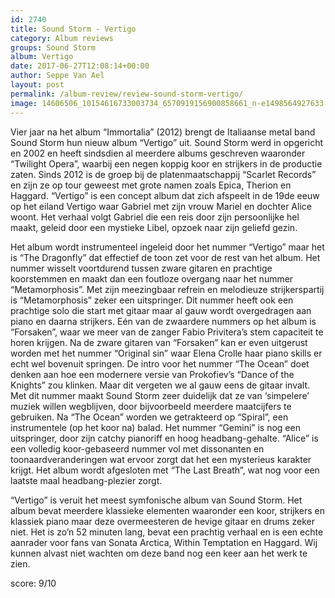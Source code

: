 ```yaml
---
id: 2740
title: Sound Storm - Vertigo
category: Album reviews
groups: Sound Storm
album: Vertigo
date: 2017-06-27T12:08:14+00:00
author: Seppe Van Ael
layout: post
permalink: /album-review/review-sound-storm-vertigo/
image: 14606506_10154616733003734_6570919156900858661_n-e1498564927633.jpg
---
```

Vier jaar na het album “Immortalia” (2012) brengt de Italiaanse metal band Sound Storm hun nieuw album “Vertigo” uit. Sound Storm werd in opgericht en 2002 en heeft sindsdien al meerdere albums geschreven waaronder “Twilight Opera”, waarbij een negen koppig koor en strijkers in de productie zaten. Sinds 2012 is de groep bij de platenmaatschappij “Scarlet Records” en zijn ze op tour geweest met grote namen zoals Epica, Therion en Haggard. “Vertigo” is een concept album dat zich afspeelt in de 19de eeuw op het eiland Vertigo waar Gabriel met zijn vrouw Mariel en dochter Alice woont. Het verhaal volgt Gabriel die een reis door zijn persoonlijke hel maakt, geleid door een mystieke Libel, opzoek naar zijn geliefd gezin.

Het album wordt instrumenteel ingeleid door het nummer “Vertigo” maar het is “The Dragonfly” dat effectief de toon zet voor de rest van het album. Het nummer wisselt voortdurend tussen zware gitaren en prachtige koorstemmen en maakt dan een foutloze overgang naar het nummer “Metamorphosis”. Met zijn meezingbaar refrein en melodieuze strijkerspartij is “Metamorphosis” zeker een uitspringer. Dit nummer heeft ook een prachtige solo die start met gitaar maar al gauw wordt overgedragen aan piano en daarna strijkers. Eén van de zwaardere nummers op het album is “Forsaken”, waar we meer van de zanger Fabio Privitera’s stem capaciteit te horen krijgen. Na de zware gitaren van “Forsaken” kan er even uitgerust worden met het nummer “Original sin” waar Elena Crolle haar piano skills er echt wel bovenuit springen. De intro voor het nummer “The Ocean” doet denken aan hoe een modernere versie van Prokofiev’s “Dance of the Knights” zou klinken. Maar dit vergeten we al gauw eens de gitaar invalt. Met dit nummer maakt Sound Storm zeer duidelijk dat ze van ‘simpelere’ muziek willen wegblijven, door bijvoorbeeld meerdere maatcijfers te gebruiken. Na “The Ocean” worden we getrakteerd op “Spiral”, een instrumentele (op het koor na) balad. Het nummer “Gemini” is nog een uitspringer, door zijn catchy pianoriff en hoog headbang-gehalte. “Alice” is een volledig koor-gebaseerd nummer vol met dissonanten en toonaardveranderingen wat ervoor zorgt dat het een mysterieus karakter krijgt. Het album wordt afgesloten met “The Last Breath”, wat nog voor een laatste maal headbang-plezier zorgt.
  
“Vertigo” is veruit het meest symfonische album van Sound Storm. Het album bevat meerdere klassieke elementen waaronder een koor, strijkers en klassiek piano maar deze overmeesteren de hevige gitaar en drums zeker niet. Het is zo’n 52 minuten lang, bevat een prachtig verhaal en is een echte aanrader voor fans van Sonata Arctica, Within Temptation en Haggard. Wij kunnen alvast niet wachten om deze band nog een keer aan het werk te zien.

score: 9/10

&nbsp;